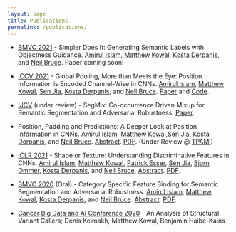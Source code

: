 ```yaml
---
layout: page
title: Publications
permalink: /publications/
---
```

- [BMVC 2021](https://www.bmvc2021.com/) - Simpler Does It: Generating Semantic Labels with Objectness Guidance. [Amirul Islam](https://www.cs.ryerson.ca/~amirul/), [Matthew Kowal](https://mkowal2.github.io/), [Kosta Derpanis](https://www.cs.ryerson.ca/~kosta/), and [Neil Bruce](https://www.cs.ryerson.ca/~bruce/). Paper coming soon!

- [ICCV 2021](http://iccv2021.thecvf.com/home) - Global Pooling, More than Meets the Eye: Position Information is Encoded Channel-Wise in CNNs. [Amirul Islam](https://www.cs.ryerson.ca/~amirul/), [Matthew Kowal](https://mkowal2.github.io/), [Sen Jia](https://scholar.google.com/citations?user=WOsy1foAAAAJ&hl=en), [Kosta Derpanis](https://www.cs.ryerson.ca/~kosta/), and [Neil Bruce](https://www.cs.ryerson.ca/~bruce/). [Paper](https://arxiv.org/abs/2108.07884) and [Code](https://github.com/islamamirul/PermuteNet).

- [IJCV](https://www.springer.com/journal/11263) (under review) - SegMix: Co-occurrence Driven Mixup for Semantic Segmentation and Adversarial Robustness. [Paper](https://arxiv.org/abs/2108.09929). 

- Position, Padding and Predictions: A Deeper Look at Position Information in CNNs. [Amirul Islam](https://www.cs.ryerson.ca/~amirul/), [Matthew Kowal](https://mkowal2.github.io/),[Sen Jia](https://github.com/SenJia), [Kosta Derpanis](https://www.cs.ryerson.ca/~kosta/), and [Neil Bruce](https://www.cs.ryerson.ca/~bruce/). [Abstract](https://arxiv.org/abs/2101.12322). [PDF](https://arxiv.org/pdf/2101.12322.pdf). (Under Review @ [TPAMI](https://ieeexplore.ieee.org/xpl/RecentIssue.jsp?punumber=34))

- [ICLR 2021](https://iclr.cc/) - Shape or Texture: Understanding Discriminative Features in CNNs. [Amirul Islam](https://www.cs.ryerson.ca/~amirul/), [Matthew Kowal](https://mkowal2.github.io/), [Patrick Esser](https://scholar.google.com/citations?user=ang8MoQAAAAJ&hl=en), [Sen Jia](https://github.com/SenJia), [Bjorn Ommer](https://hci.iwr.uni-heidelberg.de/people/bommer), [Kosta Derpanis](https://www.cs.ryerson.ca/~kosta/), and [Neil Bruce](https://www.cs.ryerson.ca/~bruce/). [Abstract](https://arxiv.org/abs/2101.11604). [PDF](https://arxiv.org/pdf/2101.11604.pdf).

- [BMVC 2020](https://bmvc2020.github.io/) (Oral) - Category Specific Feature Binding for Semantic Segmentation and Adversarial Robustness. [Amirul Islam](https://www.cs.ryerson.ca/~amirul/), [Matthew Kowal](https://mkowal2.github.io/), [Kosta Derpanis](https://www.cs.ryerson.ca/~kosta/), and [Neil Bruce](https://www.cs.ryerson.ca/~bruce/). [Abstract](https://arxiv.org/abs/2008.05667). [PDF](https://arxiv.org/pdf/2008.05667.pdf).

- [Cancer Big Data and AI Conference 2020](https://www.elsevier.com/events/conferences/ai-and-big-data-in-cancer) - An Analysis of Structural Variant Callers; Denis Keimakh, Matthew Kowal, Benjamin Haibe-Kains
